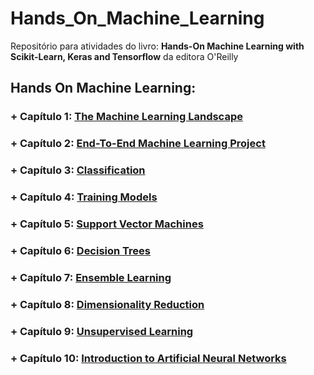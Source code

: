 # Hands_On_Machine_Learning

Repositório para atividades do livro: **Hands-On Machine Learning with Scikit-Learn, Keras and Tensorflow** da editora O'Reilly


## Hands On Machine Learning:

### + Capítulo 1: [The Machine Learning Landscape](https://github.com/rafaelpavan95/Hands_On_Machine_Learning/blob/main/Chapter_1.ipynb)

### + Capítulo 2: [End-To-End Machine Learning Project](https://github.com/rafaelpavan95/Hands_On_Machine_Learning/blob/main/Chapter_2.ipynb)

### + Capítulo 3: [Classification](https://github.com/rafaelpavan95/Hands_On_Machine_Learning/blob/main/Chapter_3.ipynb)

### + Capítulo 4: [Training Models](https://github.com/rafaelpavan95/Hands_On_Machine_Learning/blob/main/Chapter_4.ipynb)

### + Capítulo 5: [Support Vector Machines](https://github.com/rafaelpavan95/Hands_On_Machine_Learning/blob/main/Chapter_5.ipynb)

### + Capítulo 6: [Decision Trees](https://github.com/rafaelpavan95/Hands_On_Machine_Learning/blob/main/Chapter_6.ipynb)

### + Capítulo 7: [Ensemble Learning](https://github.com/rafaelpavan95/Hands_On_Machine_Learning/blob/main/Chapter_7.ipynb)

### + Capítulo 8: [Dimensionality Reduction](https://github.com/rafaelpavan95/Hands_On_Machine_Learning/blob/main/Chapter_8.ipynb)

### + Capítulo 9: [Unsupervised Learning](https://github.com/rafaelpavan95/Hands_On_Machine_Learning/blob/main/Chapter_9.ipynb)

### + Capítulo 10: [Introduction to Artificial Neural Networks](https://github.com/rafaelpavan95/Hands_On_Machine_Learning/blob/main/Chapter_10.ipynb)


